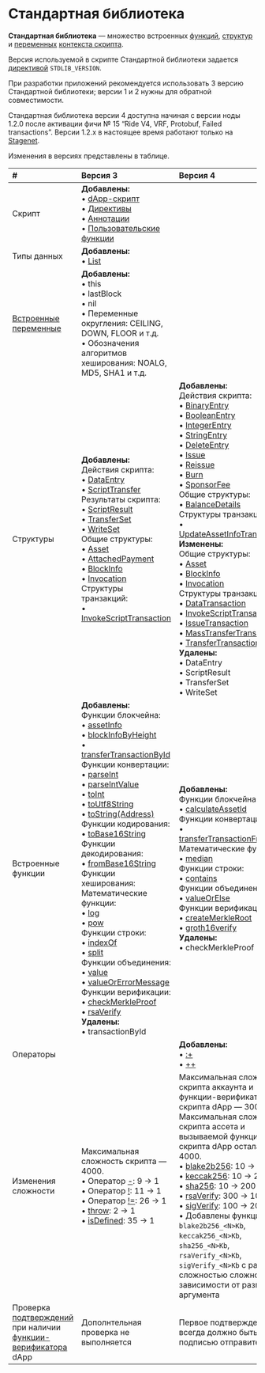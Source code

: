 # Стандартная библиотека

**Стандартная библиотека** — множество встроенных [функций](/ru/ride/functions/built-in-functions), [структур](/ru/ride/structures/readme) и [переменных](/ru/ride/variables/built-in-variables) [контекста скрипта](/ru/ride/script/script-context).

Версия используемой в скрипте Стандартной библиотеки задается [директивой](/ru/ride/script/directives) `STDLIB_VERSION`.

При разработки приложений рекомендуется использовать 3 версию Стандартной библиотеки; версии 1 и 2 нужны для обратной совместимости.

Стандартная библиотека версии 4 доступна начиная с версии ноды 1.2.0 после активации фичи №&nbsp;15 “Ride V4, VRF, Protobuf, Failed transactions”. Версии 1.2.x в настоящее время работают только на [Stagenet](/ru/blockchain/blockchain-network/stage-network).

Изменения в версиях представлены в таблице.

| # | Версия 3 | Версия 4 |
| :--- | :--- | :--- |
| Скрипт | **Добавлены:**<br>• [dApp-скрипт](/ru/ride/script-types/dapp-script)<br>• [Директивы](/ru/ride/script/directives)<br>• [Аннотации](/ru/ride/functions/annotations)<br>• [Пользовательские функции](/ru/ride/functions) | |
| Типы данных | **Добавлены:**<br>• [List](/ru/ride/data-types/list)| |
| [Встроенные переменные](/ru/ride/variables/built-in-variables) | **Добавлены:**<br>• this<br>• lastBlock<br>• nil<br>• Переменные округления: CEILING, DOWN, FLOOR и т.д.<br>• Обозначения алгоритмов хеширования: NOALG, MD5, SHA1 и т.д. | |
| Структуры | **Добавлены:**<br>Действия скрипта:<br>• [DataEntry](/ru/structures/script-actions/data-entry)<br>• [ScriptTransfer](/ru/structures/script-actions/script-transfer)<br>Результаты скрипта:<br>• [ScriptResult](/ru/structures/script-results/script-result)<br>• [TransferSet](/ru/structures/script-results/transfer-set)<br>• [WriteSet](/ru/structures/script-results/write-set)<br>Общие структуры:<br>• [Asset](/ru/structures/common-structures/asset)<br>• [AttachedPayment](/ru/structures/common-structures/attached-payment)<br>• [BlockInfo](/ru/structures/common-structures/block-info)<br>• [Invocation](/ru/structures/common-structures/invocation)<br>Структуры транзакций:<br>• [InvokeScriptTransaction](/ru/structures/transaction-structures/invoke-script-transaction) | **Добавлены:**<br>Действия скрипта:<br>• [BinaryEntry](/ru/structures/script-actions/binary-entry)<br>• [BooleanEntry](/ru/structures/script-actions/boolean-entry)<br>• [IntegerEntry](/ru/structures/script-actions/integer-entry)<br>• [StringEntry](/ru/structures/script-actions/string-entry)<br>• [DeleteEntry](/ru/structures/script-actions/delete-entry)<br>• [Issue](/ru/structures/script-actions/issue)<br>• [Reissue](/ru/structures/script-actions/reissue)<br>• [Burn](/ru/structures/script-actions/burn)<br>• [SponsorFee](/ru/structures/script-actions/sponsor-fee)<br>Общие структуры:<br>• [BalanceDetails](/ru/structures/common-structures/balance-details)<br>Структуры транзакций:<br>• [UpdateAssetInfoTransaction](/ru/structures/transaction-structures/update-asset-info-transaction)<br>**Изменены:**<br>Общие структуры:<br>• [Asset](/ru/structures/common-structures/asset)<br>• [BlockInfo](/ru/structures/common-structures/block-info)<br>• [Invocation](/ru/structures/common-structures/invocation)<br>Структуры транзакций:<br>• [DataTransaction](/ru/structures/transaction-structures/data-transaction)<br>• [InvokeScriptTransaction](/ru/structures/transaction-structures/invoke-script-transaction)<br>• [IssueTransaction](/ru/structures/transaction-structures/issue-transaction)<br>• [MassTransferTransaction](/ru/structures/transaction-structures/mass-transfer-transaction)<br>• [TransferTransaction](/ru/structures/transaction-structures/transfer-transaction)<br>**Удалены:**<br>• DataEntry<br>• ScriptResult<br>• TransferSet<br>• WriteSet |
| Встроенные функции | **Добавлены:**<br>Функции блокчейна:<br>• [assetInfo](/ru/ride/functions/built-in-functions/blockchain-functions#assetinfo)<br>• [blockInfoByHeight](/ru/ride/functions/built-in-functions/blockchain-functions#blockinfobyheight)<br>• [transferTransactionById](/ru/ride/functions/built-in-functions/blockchain-functions#transfertransactionbyid)<br>Функции конвертации:<br>• [parseInt](/ru/ride/functions/built-in-functions/converting-functions#parse-int)<br>• [parseIntValue](/ru/ride/functions/built-in-functions/converting-functions#parse-int-value)<br>• [toInt](/ru/ride/functions/built-in-functions/converting-functions#toint-bytevector-int)<br>• [toUtf8String](/ru/ride/functions/built-in-functions/converting-functions#toutf8string-bytevector-string)<br>• [toString(Address)](/ru/ride/functions/built-in-functions/converting-functions#tostring-address-string)<br>Функции кодирования:<br>• [toBase16String](/ru/ride/functions/built-in-functions/encoding-functions#to-base-16-string)<br>Функции декодирования:<br>• [fromBase16String](/ru/ride/functions/built-in-functions/decoding-functions#frombase16string-string-bytevector)<br>Функции хеширования: <br>Математические функции:<br>• [log](/ru/ride/functions/built-in-functions/math-functions#log)<br>• [pow](/ru/ride/functions/built-in-functions/math-functions#pow)<br>Функции строки:<br>• [indexOf](/ru/ride/functions/built-in-functions/string-functions#indexof-string-string-int-unit)<br>• [split](/ru/ride/functions/built-in-functions/string-functions#split)<br>Функции объединения:<br>• [value](/ru/ride/functions/built-in-functions/union-functions#value)<br>• [valueOrErrorMessage](/ru/ride/functions/built-in-functions/union-functions#valueorerrormessage-t-unit-string-t)<br>Функции верификации:<br>• [checkMerkleProof](/ru/ride/functions/built-in-functions/verification-functions#checkmerkleproof)<br>• [rsaVerify](/ru/ride/functions/built-in-functions/verification-functions#rsaverify)<br>**Удалены:**<br>• transactionById | **Добавлены:**<br>Функции блокчейна:<br>• [calculateAssetId](/ru/ride/functions/built-in-functions/blockchain-functions#calculate)<br>Функции конвертации:<br>• [transferTransactionFromProto](/ru/ride/functions/built-in-functions/converting-functions#transfertransactionfromproto)<br>Математические функции:<br>• [median](/ru/ride/functions/built-in-functions/math-functions#median)<br>Функции строки:<br>• [contains](/ru/ride/functions/built-in-functions/string-functions#contains)<br>Функции объединения:<br>• [valueOrElse](/ru/ride/functions/built-in-functions/union-functions#valueOrElse)<br>Функции верификации:<br>• [createMerkleRoot](/ru/ride/functions/built-in-functions/verification-functions##createmerkleroot)<br>• [groth16verify](/ru/ride/functions/built-in-functions/verification-functions#groth16verify)<br>**Удалены:**<br>• checkMerkleProof |
| Операторы | | **Добавлены:**<br>• [:+](/ru/ride/data-types/list)<br>• [++](/ru/ride/data-types/list) |
| Изменения сложности | Максимальная сложность скрипта — 4000.<br>• Оператор [-](/ru/ride/operators/#арифметические-операторы): 9 → 1<br>• Оператор [!](/ru/ride/operators/#унарные-операторы): 11 → 1<br>• Оператор [!=](/ru/ride/operators/#операторы-равенства): 26 → 1<br>• [throw](/ru/ride/functions/built-in-functions/exception-functions): 2 → 1<br>• [isDefined](/ru/ride/functions/built-in-functions/union-functions#isDefined): 35 → 1<br> | Максимальная сложность скрипта аккаунта и функции-верификатора скрипта dApp —  3000.<br>Максимальная сложность скрипта ассета и вызываемой функции скрипта dApp осталась — 4000.<br>• [blake2b256](/ru/ride/functions/built-in-functions/hashing-functions#blake2b256): 10 → 200<br>• [keccak256](/ru/ride/functions/built-in-functions/hashing-functions#keccak256): 10 → 200<br>• [sha256](/ru/ride/functions/built-in-functions/hashing-functions#sha256): 10 → 200<br>• [rsaVerify](/ru/ride/functions/built-in-functions/verification-functions#rsaverify): 300 → 1000<br> • [sigVerify](/ru/ride/functions/built-in-functions/verification-functions#sigverify): 100 → 200<br>• Добавлены функции `blake2b256_<N>Kb`, `keccak256_<N>Kb`, `sha256_<N>Kb`, `rsaVerify_<N>Kb`, `sigVerify_<N>Kb` с различной сложностью сложностью в зависимости от размера аргумента |
| Проверка [подтверждений](/ru/blockchain/transaction/transaction-proof) при наличии [функции-верификатора](/ru/ride/functions/verifier-function) dApp | Дополнтельная проверка не выполняется | Первое подтверждение всегда должно быть подписью отправителя |